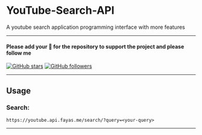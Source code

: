# YouTube-Search-API 

A youtube search application programming interface with more features

---

#### Please add your 🌟 for the repository to support the project and please follow me

[![GitHub stars](https://img.shields.io/github/stars/FayasNoushad/YouTube-Search-API.svg?style=social&label=Star)](https://github.com/FayasNoushad/YouTube-Search-API/stargazers) [![GitHub followers](https://img.shields.io/github/followers/FayasNoushad.svg?style=social&label=Follow)](https://github.com/FayasNoushad?tab=followers)

---


## Usage

### Search:

```
https://youtube.api.fayas.me/search/?query=<your-query>
```

---
